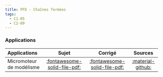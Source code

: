 ```yaml
---
title: PFD - Chaînes fermées 
tags:
  - C1-05
  - C2-09
---
```



### Applications 
 
| Applications | Sujet | Corrigé | Sources  | 
| :-------------- | :---: | :-----: | :------: | 
| Micromoteur de modélisme | [:fontawesome-solid-file-pdf:](https://github.com/xpessoles/ALL_PDF/raw/main/PDF/Cy_04_03_PFD_CF_App_01_Micromoteur_Sujet.pdf) | [:fontawesome-solid-file-pdf:](https://github.com/xpessoles/ALL_PDF/raw/main/PDF/Cy_04_03_PFD_CF_App_01_Micromoteur_Corrige.pdf) | [:material-github:](https://github.com/xpessoles/PSI_Cy_04_ModelisationDynamique/tree/main/Chapitre_03_Methodologie/PFD_CF/Cy_04_03_PFD_CF_App_01_Micromoteur) | 





